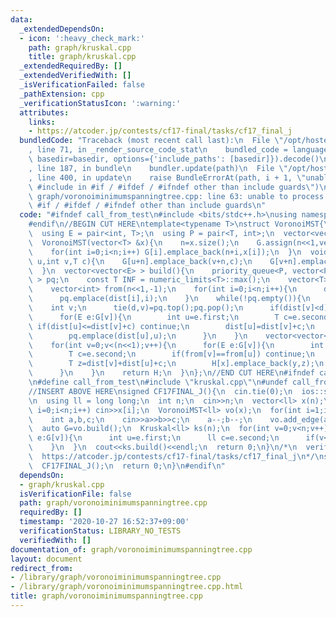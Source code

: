 ```yaml
---
data:
  _extendedDependsOn:
  - icon: ':heavy_check_mark:'
    path: graph/kruskal.cpp
    title: graph/kruskal.cpp
  _extendedRequiredBy: []
  _extendedVerifiedWith: []
  _isVerificationFailed: false
  _pathExtension: cpp
  _verificationStatusIcon: ':warning:'
  attributes:
    links:
    - https://atcoder.jp/contests/cf17-final/tasks/cf17_final_j
  bundledCode: "Traceback (most recent call last):\n  File \"/opt/hostedtoolcache/Python/3.10.6/x64/lib/python3.10/site-packages/onlinejudge_verify/documentation/build.py\"\
    , line 71, in _render_source_code_stat\n    bundled_code = language.bundle(stat.path,\
    \ basedir=basedir, options={'include_paths': [basedir]}).decode()\n  File \"/opt/hostedtoolcache/Python/3.10.6/x64/lib/python3.10/site-packages/onlinejudge_verify/languages/cplusplus.py\"\
    , line 187, in bundle\n    bundler.update(path)\n  File \"/opt/hostedtoolcache/Python/3.10.6/x64/lib/python3.10/site-packages/onlinejudge_verify/languages/cplusplus_bundle.py\"\
    , line 400, in update\n    raise BundleErrorAt(path, i + 1, \"unable to process\
    \ #include in #if / #ifdef / #ifndef other than include guards\")\nonlinejudge_verify.languages.cplusplus_bundle.BundleErrorAt:\
    \ graph/voronoiminimumspanningtree.cpp: line 63: unable to process #include in\
    \ #if / #ifdef / #ifndef other than include guards\n"
  code: "#ifndef call_from_test\n#include <bits/stdc++.h>\nusing namespace std;\n\
    #endif\n//BEGIN CUT HERE\ntemplate<typename T>\nstruct VoronoiMST{\n  int n;\n\
    \  using E = pair<int, T>;\n  using P = pair<T, int>;\n  vector<vector<E> > G;\n\
    \  VoronoiMST(vector<T> &x){\n    n=x.size();\n    G.assign(n<<1,vector<E>());\n\
    \    for(int i=0;i<n;i++) G[i].emplace_back(n+i,x[i]);\n  }\n  void add_edge(int\
    \ u,int v,T c){\n    G[u+n].emplace_back(v+n,c);\n    G[v+n].emplace_back(u+n,c);\n\
    \  }\n  vector<vector<E> > build(){\n    priority_queue<P, vector<P>, greater<P>\
    \ > pq;\n    const T INF = numeric_limits<T>::max();\n    vector<T> dist(n<<1,INF);\n\
    \    vector<int> from(n<<1,-1);\n    for(int i=0;i<n;i++){\n      dist[i]=0;from[i]=i;\n\
    \      pq.emplace(dist[i],i);\n    }\n    while(!pq.empty()){\n      T d;\n  \
    \    int v;\n      tie(d,v)=pq.top();pq.pop();\n      if(dist[v]<d) continue;\n\
    \      for(E e:G[v]){\n        int u=e.first;\n        T c=e.second;\n       \
    \ if(dist[u]<=dist[v]+c) continue;\n        dist[u]=dist[v]+c;\n        from[u]=from[v];\n\
    \        pq.emplace(dist[u],u);\n      }\n    }\n    vector<vector<E> > H(n);\n\
    \    for(int v=0;v<(n<<1);v++){\n      for(E e:G[v]){\n        int u=e.first;\n\
    \        T c=e.second;\n        if(from[v]==from[u]) continue;\n        int x=from[v],y=from[u];\n\
    \        T z=dist[v]+dist[u]+c;\n        H[x].emplace_back(y,z);\n        H[y].emplace_back(x,z);\n\
    \      }\n    }\n    return H;\n  }\n};\n//END CUT HERE\n#ifndef call_from_test\n\
    \n#define call_from_test\n#include \"kruskal.cpp\"\n#undef call_from_test\n\n\
    //INSERT ABOVE HERE\nsigned CF17FINAL_J(){\n  cin.tie(0);\n  ios::sync_with_stdio(0);\n\
    \n  using ll = long long;\n  int n;\n  cin>>n;\n  vector<ll> x(n);\n  for(int\
    \ i=0;i<n;i++) cin>>x[i];\n  VoronoiMST<ll> vo(x);\n  for(int i=1;i<n;i++){\n\
    \    int a,b,c;\n    cin>>a>>b>>c;\n    a--;b--;\n    vo.add_edge(a,b,c);\n  }\n\
    \  auto G=vo.build();\n  Kruskal<ll> ks(n);\n  for(int v=0;v<n;v++){\n    for(auto\
    \ e:G[v]){\n      int u=e.first;\n      ll c=e.second;\n      if(v<u) ks.add_edge(v,u,c);\n\
    \    }\n  }\n  cout<<ks.build()<<endl;\n  return 0;\n}\n/*\n  verified on 2020/05/07\n\
    \  https://atcoder.jp/contests/cf17-final/tasks/cf17_final_j\n*/\nsigned main(){\n\
    \  CF17FINAL_J();\n  return 0;\n}\n#endif\n"
  dependsOn:
  - graph/kruskal.cpp
  isVerificationFile: false
  path: graph/voronoiminimumspanningtree.cpp
  requiredBy: []
  timestamp: '2020-10-27 16:52:37+09:00'
  verificationStatus: LIBRARY_NO_TESTS
  verifiedWith: []
documentation_of: graph/voronoiminimumspanningtree.cpp
layout: document
redirect_from:
- /library/graph/voronoiminimumspanningtree.cpp
- /library/graph/voronoiminimumspanningtree.cpp.html
title: graph/voronoiminimumspanningtree.cpp
---
```

